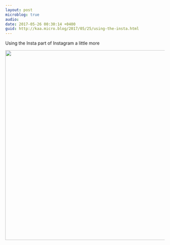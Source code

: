 ```yaml
---
layout: post
microblog: true
audio: 
date: 2017-05-26 00:30:14 +0400
guid: http://kaa.micro.blog/2017/05/25/using-the-insta.html
---
```

Using the Insta part of Instagram a little more

<img src="http://www.kaa.bz/uploads/2018/30a8c997fb.jpg" width="600" height="600" />
